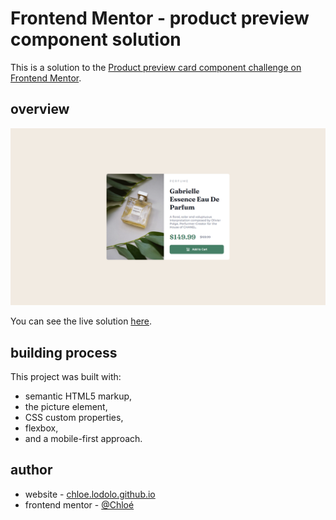 # Frontend Mentor - product preview component solution

This is a solution to the [Product preview card component challenge on Frontend Mentor](https://www.frontendmentor.io/challenges/product-preview-card-component-GO7UmttRfa).

## overview

![](./screenshot.png)

You can see the live solution [here](https://chloelodolo.github.io/frontend-mentor-product-preview/).

## building process

This project was built with:
- semantic HTML5 markup,
- the picture element,
- CSS custom properties,
- flexbox,
- and a mobile-first approach.

## author

- website - [chloe.lodolo.github.io](https://chloelodolo.github.io)
- frontend mentor - [@Chloé](https://www.frontendmentor.io/profile/ChloeLodolo)
